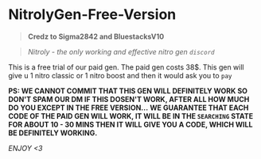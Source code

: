 # NitrolyGen-Free-Version

> **Credz to Sigma2842 and BluestacksV10**

> *Nitroly - the only working and effective nitro gen `discord`*

This is a free trial of our paid gen. The paid gen costs 38$. This gen will give u 1 nitro classic or 1 nitro boost and then it would ask you to `pay`

**PS: WE CANNOT COMMIT THAT THIS GEN WILL DEFINITELY WORK SO DON'T SPAM OUR DM IF THIS DOSEN'T WORK, AFTER ALL HOW MUCH DO YOU EXCEPT IN THE FREE VERSION...** 
**WE GUARANTEE THAT EACH CODE OF THE PAID GEN WILL WORK, IT WILL BE IN THE `SEARCHING` STATE FOR ABOUT 10 - 30 MINS THEN IT WILL GIVE YOU A CODE, WHICH WILL BE DEFINITELY WORKING.**

*ENJOY <3*
